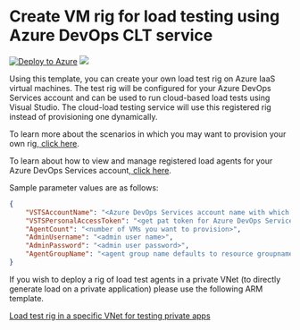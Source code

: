 # Create VM rig for load testing using Azure DevOps CLT service

[![Deploy to Azure](http://azuredeploy.net/deploybutton.png)](https://portal.azure.com/#create/Microsoft.Template/uri/https%3a%2f%2fraw.githubusercontent.com%2fAzure%2fazure-quickstart-templates%2fmaster%2f101-vsts-cloudloadtest-rig%2fazuredeploy.json)
<a href="http://armviz.io/#/?load=https%3a%2f%2fraw.githubusercontent.com%2fAzure%2fazure-quickstart-templates%2fmaster%2f101-vsts-cloudloadtest-rig%2fazuredeploy.json" target="_blank">
    <img src="http://armviz.io/visualizebutton.png"/>
</a>

Using this template, you can create your own load test rig on Azure IaaS virtual machines. The test rig will be configured for your Azure DevOps Services account and can be used to run cloud-based load tests using Visual Studio. The cloud-load testing service will use this registered rig instead of provisioning one dynamically. 

To learn more about the scenarios in which you may want to provision your own rig,<a href="https://blogs.msdn.microsoft.com/visualstudioalm/2016/09/27/run-cloud-based-load-tests-using-your-own-machines-a-k-a-bring-your-own-subscription/" target="_blank"> click here</a>.

To learn about how to view and manage registered load agents for your Azure DevOps Services account,<a href="https://blogs.msdn.microsoft.com/visualstudioalm/2016/08/22/use-cloud-load-agents-on-your-infrastructure/" target="_blank"> click here</a>.

Sample parameter values are as follows:

```json
{
    "VSTSAccountName": "<Azure DevOps Services account name with which the rig will be configured>",
    "VSTSPersonalAccessToken": "<get pat token for Azure DevOps Services account>",
    "AgentCount": "<number of VMs you want to provision>",
    "AdminUsername": "<admin user name>",
    "AdminPassword": "<admin user password>",
    "AgentGroupName": "<agent group name defaults to resource groupname>"   
}
```

If you wish to deploy a rig of load test agents in a private VNet (to directly generate load on a private application) please use the following ARM template.

<a href="https://github.com/Azure/azure-quickstart-templates/tree/master/201-vsts-cloudloadtest-rig-existing-vnet"> Load test rig in a specific VNet for testing private apps </a>
